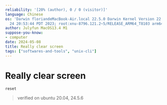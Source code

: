 ```yaml
---
reliability: '[20% (author), 0 / 0 (visitor)]'
language: Chinese
os: 'Darwin floriandeMacBook-Air.local 22.5.0 Darwin Kernel Version 22.5.0: Mon Apr
  24 20:53:44 PDT 2023; root:xnu-8796.121.2~5/RELEASE_ARM64_T8103 arm64'
author: Julyfun MacOS13.4 M1
suppose-you-know:
- computer
date: 2024-05-08
title: Really clear screen
tags: ["softwares-and-tools", "unix-cli"]
---
```

# Really clear screen

```
reset
```

> verified on ubuntu 20.04, 24.5.6

